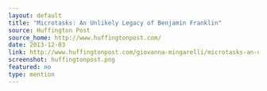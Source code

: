 ```yaml
---
layout: default
title: "Microtasks: An Unlikely Legacy of Benjamin Franklin"
source: Huffington Post
source_home: http://www.huffingtonpost.com/
date: 2013-12-03
link: http://www.huffingtonpost.com/giovanna-mingarelli/microtasks-an-unlikely-le_b_2854333.html
screenshot: huffingtonpost.png
featured: no
type: mention
---
```

